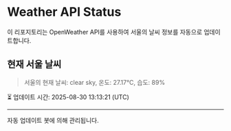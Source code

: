 
# Weather API Status

이 리포지토리는 OpenWeather API를 사용하여 서울의 날씨 정보를 자동으로 업데이트합니다.

## 현재 서울 날씨
> 서울의 현재 날씨: clear sky, 온도: 27.17°C, 습도: 89%

⏳ 업데이트 시간: 2025-08-30 13:13:21 (UTC)

---
자동 업데이트 봇에 의해 관리됩니다.
